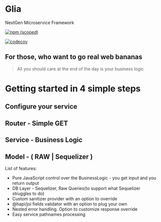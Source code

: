# Glia

NextGen Microservice Framework

[![npm (scoped)](https://img.shields.io/npm/v/glia)](https://github.com/somatyjack/glia)

[![codecov](https://codecov.io/gh/somatyjack/glia/branch/master/graph/badge.svg)](https://codecov.io/gh/somatyjack/glia)

## For those, who want to go real web bananas

> All you should care at the end of the day is your business logic

# Getting started in 4 simple steps

## Configure your service

## Router - Simple GET

## Service - Business Logic

## Model - ( RAW | Sequelizer )

List of features:

- Pure JavaScript control over the BusinessLogic - you get input and you return output
- DB Layer - Sequelizer, Raw Queries(to support what Sequelizer struggles to do)
- Custom sanitizer provider with an option to override
- @hapi/joi fields validator with an option to plug your own
- Nested error handling. Option to customize response override
- Easy service pathnames processing

<!--
# What do you want to see as a next feature:

/polls "Error extension" 'Option 2' "Option 3"

[![](https://api.gh-polls.com/poll/01BY7ECS60GG8F9AR1VMR8745S/Error%20extension)](https://api.gh-polls.com/poll/01BY7ECS60GG8F9AR1VMR8745S/Error%20extension/vote)
[![](https://api.gh-polls.com/poll/01BY7ECS60GG8F9AR1VMR8745S/Option%202)](https://api.gh-polls.com/poll/01BY7ECS60GG8F9AR1VMR8745S/Option%202/vote)
[![](https://api.gh-polls.com/poll/01BY7ECS60GG8F9AR1VMR8745S/Option%203)](https://api.gh-polls.com/poll/01BY7ECS60GG8F9AR1VMR8745S/Option%203/vote)
-->
